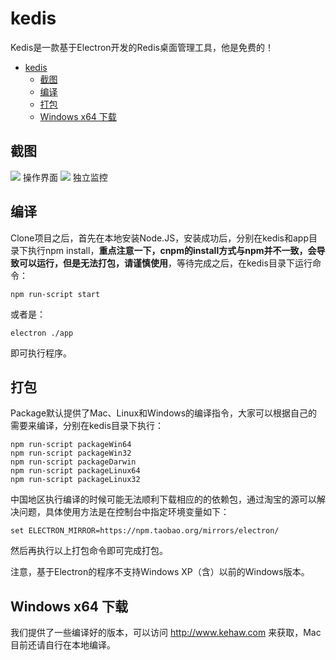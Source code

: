 # kedis
Kedis是一款基于Electron开发的Redis桌面管理工具，他是免费的！  
- [kedis](#kedis)
    - [截图](#%E6%88%AA%E5%9B%BE)
    - [编译](#%E7%BC%96%E8%AF%91)
    - [打包](#%E6%89%93%E5%8C%85)
    - [Windows x64 下载](#windows-x64-%E4%B8%8B%E8%BD%BD)
## 截图
![](http://www.kehaw.com/images/screenshot.png)
操作界面
![](http://www.kehaw.com/images/mo.png)
独立监控
## 编译
Clone项目之后，首先在本地安装Node.JS，安装成功后，分别在kedis和app目录下执行npm install，**重点注意一下，cnpm的install方式与npm并不一致，会导致可以运行，但是无法打包，请谨慎使用**，等待完成之后，在kedis目录下运行命令：  
```
npm run-script start
```
或者是：
```
electron ./app
```
即可执行程序。  
## 打包
Package默认提供了Mac、Linux和Windows的编译指令，大家可以根据自己的需要来编译，分别在kedis目录下执行：  
```
npm run-script packageWin64
npm run-script packageWin32
npm run-script packageDarwin
npm run-script packageLinux64
npm run-script packageLinux32
```
中国地区执行编译的时候可能无法顺利下载相应的的依赖包，通过淘宝的源可以解决问题，具体使用方法是在控制台中指定环境变量如下：
```
set ELECTRON_MIRROR=https://npm.taobao.org/mirrors/electron/
```
然后再执行以上打包命令即可完成打包。

注意，基于Electron的程序不支持Windows XP（含）以前的Windows版本。

## Windows x64 下载
我们提供了一些编译好的版本，可以访问 http://www.kehaw.com 来获取，Mac目前还请自行在本地编译。